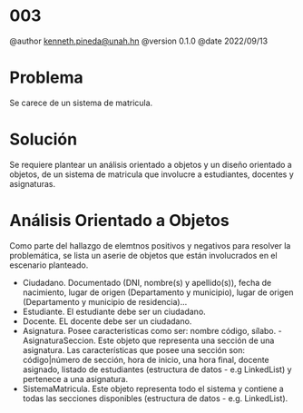 # 003

@author kenneth.pineda@unah.hn
@version 0.1.0
@date 2022/09/13

# Problema

Se carece de un sistema de matricula.

# Solución

Se requiere plantear un análisis orientado a objetos y un diseño orientado a objetos, de un sistema de matricula que involucre a estudiantes, docentes y asignaturas.

# Análisis Orientado a Objetos

Como parte del hallazgo de elemtnos positivos y negativos para resolver la problemática, se lista un aserie de objetos que están involucrados en el escenario planteado.

- Ciudadano. Documentado (DNI, nombre(s) y apellido(s)), fecha de nacimiento, lugar de origen (Departamento y municipio), lugar de origen (Departamento y municipio de residencia)...
- Estudiante. El estudiante debe ser un ciudadano.
- Docente. EL docente debe ser un ciudadano.
- Asignatura. Posee caracteristicas como ser: nombre código, sílabo.
-AsignaturaSeccion. Este objeto que representa una sección de una asignatura. Las características que posee una sección son: código|número de sección, hora de inicio, una hora final, docente asignado, listado de estudiantes (estructura de datos - e.g LinkedList) y pertenece a una asignatura.
- SistemaMatricula. Este objeto representa todo el sistema y contiene a todas las secciones disponibles (estructura de datos - e.g. LinkedList).